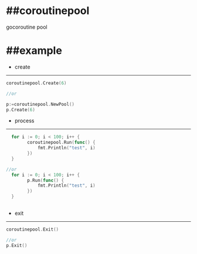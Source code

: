 ##coroutinepool
=============

gocoroutine pool


##example
==============================


- create
----

```go
coroutinepool.Create(6)

//or

p:=coroutinepool.NewPool()
p.Create(6)
```
- process
----

```go
  for i := 0; i < 100; i++ {
		coroutinepool.Run(func() {
			fmt.Println("test", i)
		})
  }

//or
  for i := 0; i < 100; i++ {
		p.Run(func() {
			fmt.Println("test", i)
		})
  }
  
```
- exit
-----

```go
coroutinepool.Exit()

//or
p.Exit()
```
